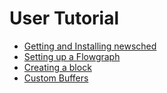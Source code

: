 # User Tutorial

- [Getting and Installing newsched](02_Getting)
- [Setting up a Flowgraph](03_Flowgraph)
- [Creating a block](04_BlockBuilder)
- [Custom Buffers](05_CustomBuffers)